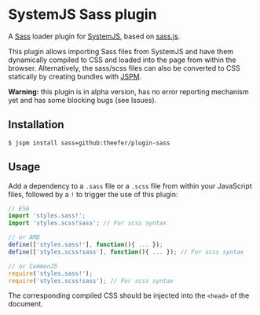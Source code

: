 # SystemJS Sass plugin

A [Sass](http://sass-lang.com/) loader plugin for
[SystemJS](https://github.com/systemjs/systemjs), based on
[sass.js](https://github.com/medialize/sass.js).

This plugin allows importing Sass files from SystemJS and have them
dynamically compiled to CSS and loaded into the page from within the
browser.  Alternatively, the sass/scss files can also be converted to CSS
statically by creating bundles with
[JSPM](https://github.com/jspm/jspm-cli).

**Warning:** this plugin is in alpha version, has no error reporting
mechanism yet and has some blocking bugs (see Issues).


## Installation

```
$ jspm install sass=github:theefer/plugin-sass
```

## Usage

Add a dependency to a `.sass` file or a `.scss` file from within your
JavaScript files, followed by a `!` to trigger the use of this plugin:

``` js
// ES6
import 'styles.sass!';
import 'styles.scss!sass'; // For scss syntax

// or AMD
define(['styles.sass!'], function(){ ... });
define(['styles.scss!sass'], function(){ ... }); // For scss syntax

// or CommonJS
require('styles.sass!');
require('styles.scss!sass'); // For scss syntax
```

The corresponding compiled CSS should be injected into the `<head>` of
the document.
